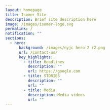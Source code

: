 ```yaml
---
layout: homepage
title: Isomer Site
description: Brief site description here
image: /images/isomer-logo.svg
permalink: /
notification: ""
sections:
  - hero:
      background: /images/nyjc hero 2 r2.png
      url: /contact-us/
      key_highlights:
        - title: Headlines
          description: ""
          url: https://google.com
        - title: STORIES
          description: ""
          url: ""
        - title: Media
          description: Media videos
          url: ""
---
```

